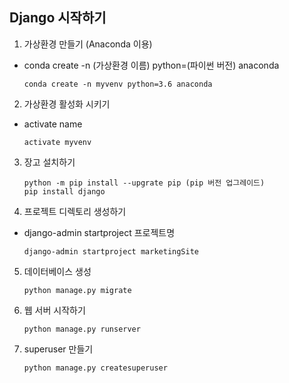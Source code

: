## Django 시작하기

1. 가상환경 만들기 (Anaconda 이용)

- conda create -n (가상환경 이름) python=(파이썬 버전) anaconda

  ```
  conda create -n myvenv python=3.6 anaconda
  ```


2. 가상환경 활성화 시키기 

- activate name

  ```
  activate myvenv
  ```


3. 장고 설치하기

   ```
   python -m pip install --upgrate pip (pip 버전 업그레이드)
   pip install django
   ```

4. 프로젝트 디렉토리 생성하기

- django-admin startproject 프로젝트명

  ```
  django-admin startproject marketingSite
  ```


5. 데이터베이스 생성

   ```
   python manage.py migrate
   ```


6. 웹 서버 시작하기

   ```
   python manage.py runserver
   ```

7. superuser 만들기

   ```
   python manage.py createsuperuser
   ```



